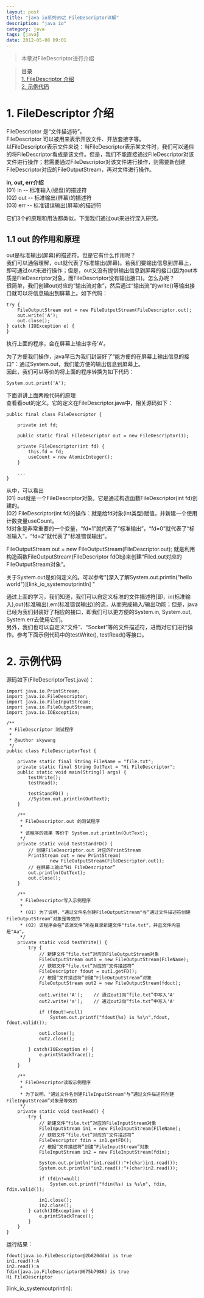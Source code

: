 ```yaml
---
layout: post
title: "java io系列09之 FileDescriptor详解"
description: "java io"
category: java
tags: [java]
date: 2012-05-08 09:01
---
```


> 本章对FileDescriptor进行介绍

> **目录**  
[1. FileDescriptor 介绍](#anchor1)   
[2. 示例代码](#anchor2)   

<a name="anchor1"></a>
# 1. FileDescriptor 介绍

FileDescriptor 是“文件描述符”。  
FileDescriptor 可以被用来表示开放文件、开放套接字等。  
以FileDescriptor表示文件来说：当FileDescriptor表示某文件时，我们可以通俗的将FileDescriptor看成是该文件。但是，我们不能直接通过FileDescriptor对该文件进行操作；若需要通过FileDescriptor对该文件进行操作，则需要新创建FileDescriptor对应的FileOutputStream，再对文件进行操作。


**in, out, err介绍**  
(01) in  -- 标准输入(键盘)的描述符  
(02) out -- 标准输出(屏幕)的描述符  
(03) err -- 标准错误输出(屏幕)的描述符

它们3个的原理和用法都类似，下面我们通过out来进行深入研究。

 

## 1.1 out 的作用和原理

out是标准输出(屏幕)的描述符。但是它有什么作用呢？  
我们可以通俗理解，out就代表了标准输出(屏幕)。若我们要输出信息到屏幕上，即可通过out来进行操作；但是，out又没有提供输出信息到屏幕的接口(因为out本质是FileDescriptor对象，而FileDescriptor没有输出接口)。怎么办呢？  
很简单，我们创建out对应的“输出流对象”，然后通过“输出流”的write()等输出接口就可以将信息输出到屏幕上。如下代码：

    try {
        FileOutputStream out = new FileOutputStream(FileDescriptor.out);
        out.write('A');
        out.close();
    } catch (IOException e) {
    }

执行上面的程序，会在屏幕上输出字母'A'。

为了方便我们操作，java早已为我们封装好了“能方便的在屏幕上输出信息的接口”：通过System.out，我们能方便的输出信息到屏幕上。  
因此，我们可以等价的将上面的程序转换为如下代码：

    System.out.print('A');

 

下面讲讲上面两段代码的原理  
查看看out的定义。它的定义在FileDescriptor.java中，相关源码如下：

    public final class FileDescriptor {

        private int fd;

        public static final FileDescriptor out = new FileDescriptor(1);
        
        private FileDescriptor(int fd) {
            this.fd = fd;
            useCount = new AtomicInteger();
        }

        ...
    }

从中，可以看出  
(01) out就是一个FileDescriptor对象。它是通过构造函数FileDescriptor(int fd)创建的。  
(02) FileDescriptor(int fd)的操作：就是给fd对象(int类型)赋值，并新建一个使用计数变量useCount。  
fd对象是非常重要的一个变量，“fd=1”就代表了“标准输出”，“fd=0”就代表了“标准输入”，“fd=2”就代表了“标准错误输出”。

FileOutputStream out = new FileOutputStream(FileDescriptor.out); 就是利用构造函数FileOutputStream(FileDescriptor fdObj)来创建“Filed.out对应的FileOutputStream对象”。

关于System.out是如何定义的。可以参考"[深入了解System.out.println("hello world")][link_io_systemoutprintln] "

通过上面的学习，我们知道，我们可以自定义标准的文件描述符[即，in(标准输入),out(标准输出),err(标准错误输出)]的流，从而完成输入/输出功能；但是，java已经为我们封装好了相应的接口，即我们可以更方便的System.in, System.out, System.err去使用它们。  
另外，我们也可以自定义“文件”、“Socket”等的文件描述符，进而对它们进行操作。参考下面示例代码中的testWrite(), testRead()等接口。

 

<a name="anchor2"></a>
# 2. 示例代码

源码如下(FileDescriptorTest.java)： 

    import java.io.PrintStream;
    import java.io.FileDescriptor;
    import java.io.FileInputStream;
    import java.io.FileOutputStream;
    import java.io.IOException;

    /**
     * FileDescriptor 测试程序
     *
     * @author skywang
     */
    public class FileDescriptorTest {

        private static final String FileName = "file.txt";
        private static final String OutText = "Hi FileDescriptor";
        public static void main(String[] args) {
            testWrite();
            testRead();

            testStandFD() ;
            //System.out.println(OutText);
        }

        /**
         * FileDescriptor.out 的测试程序
         *
         * 该程序的效果 等价于 System.out.println(OutText);
         */
        private static void testStandFD() {
            // 创建FileDescriptor.out 对应的PrintStream
            PrintStream out = new PrintStream(
                    new FileOutputStream(FileDescriptor.out));
            // 在屏幕上输出“Hi FileDescriptor”
            out.println(OutText);
            out.close();
        }

        /**
         * FileDescriptor写入示例程序
         * 
         * (01) 为了说明，"通过文件名创建FileOutputStream"与“通过文件描述符创建FileOutputStream”对象是等效的
         * (02) 该程序会在“该源文件”所在目录新建文件"file.txt"，并且文件内容是"Aa"。
         */
        private static void testWrite() {
            try {
                // 新建文件“file.txt”对应的FileOutputStream对象
                FileOutputStream out1 = new FileOutputStream(FileName);
                // 获取文件“file.txt”对应的“文件描述符”
                FileDescriptor fdout = out1.getFD();
                // 根据“文件描述符”创建“FileOutputStream”对象
                FileOutputStream out2 = new FileOutputStream(fdout);

                out1.write('A');    // 通过out1向“file.txt”中写入'A'
                out2.write('a');    // 通过out2向“file.txt”中写入'A'

                if (fdout!=null)
                    System.out.printf("fdout(%s) is %s\n",fdout, fdout.valid());

                out1.close();
                out2.close();

            } catch(IOException e) {
                e.printStackTrace();
            }
        }

        /**
         * FileDescriptor读取示例程序
         *
         * 为了说明，"通过文件名创建FileInputStream"与“通过文件描述符创建FileInputStream”对象是等效的
         */
        private static void testRead() {
            try {
                // 新建文件“file.txt”对应的FileInputStream对象
                FileInputStream in1 = new FileInputStream(FileName);
                // 获取文件“file.txt”对应的“文件描述符”
                FileDescriptor fdin = in1.getFD();
                // 根据“文件描述符”创建“FileInputStream”对象
                FileInputStream in2 = new FileInputStream(fdin);

                System.out.println("in1.read():"+(char)in1.read());
                System.out.println("in2.read():"+(char)in2.read());

                if (fdin!=null)
                    System.out.printf("fdin(%s) is %s\n", fdin, fdin.valid());

                in1.close();
                in2.close();
            } catch(IOException e) {
                e.printStackTrace();
            }
        }
    }

运行结果：

    fdout(java.io.FileDescriptor@2b820dda) is true
    in1.read():A
    in2.read():a
    fdin(java.io.FileDescriptor@675b7986) is true
    Hi FileDescriptor

 

 
[link_io_systemoutprintln]: 
